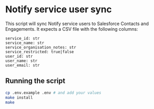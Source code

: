 # Notify service user sync

This script will sync Notify service users to Salesforce Contacts and Engagements.
It expects a CSV file with the following columns:
```
service_id: str
service_name: str
service_organisation_notes: str
service_restricted: true|false
user_id: str
user_name: str
user_email: str
```

## Running the script
```sh
cp .env.example .env # and add your values
make install
make
```